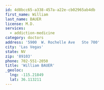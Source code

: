 ```yaml
---
id: 4d8bcc65-a338-457a-a22e-cb02965ab4db
first_name: William
last_name: BAUER
license: M.D.
services:
  - addiction-medicine
category: doctors
address: '5900  W. Rochelle Ave   Ste 700'
city: 'Las Vegas'
state: NV
zip: '89103'
phone: 702-551-2050
title: 'William BAUER'
_geoloc:
  lng: -115.21849
  lat: 36.113211
---
```

